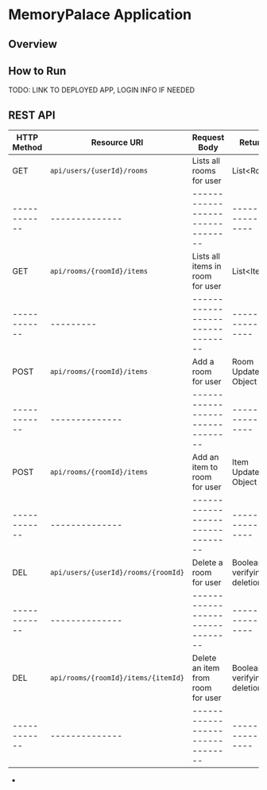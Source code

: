 # MemoryPalace Application

## Overview

## How to Run
TODO: LINK TO DEPLOYED APP, LOGIN INFO IF NEEDED

## REST API

| HTTP Method | Resource URI | Request Body |       Returns       |
|------------|--------------------------------|--------------------------------|--------------------|
| GET         |`api/users/{userId}/rooms`|Lists all rooms for user|List&lt;Room&gt;|
|------------|--------------|--------------------------------|--------------------|
| GET         |`api/rooms/{roomId}/items`|Lists all items in room for user|List&lt;Item&gt;|
|------------|---------|--------------------------------|--------------------|
| POST         |`api/rooms/{roomId}/items`|Add a room for user|Room Updated Object|
|------------|--------------|--------------------------------|--------------------|
| POST         |`api/rooms/{roomId}/items`|Add an item to room for user|Item Updated Object|
|------------|--------------|--------------------------------|--------------------|
| DEL         |`api/users/{userId}/rooms/{roomId}`|Delete a room for user|Boolean verifying deletion|
|------------|--------------|--------------------------------|--------------------|
| DEL         |`api/rooms/{roomId}/items/{itemId}`|Delete an item from room for user|Boolean verifying deletion|
|------------|--------------|--------------------------------|--------------------|
*
